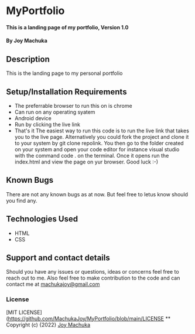 # MyPortfolio
#### This is a landing page of my portfolio, Version 1.0
#### By **Joy Machuka**
## Description
This is the landing page to my personal portfolio
## Setup/Installation Requirements
* The preferrable browser to run this on is chrome
* Can run on any operating syatem
* Android device 
* Run by clicking the live link
* That's it
The easiest way to run this code is to run the live link that takes you to the live page. Alternatively you could fork the project and clone it to your system by git clone repolink. You then go to the folder created on your system and open your code editor for instance visual studio with the command  code . on the terminal. Once it opens run the index.html and view the page on yur browser. Good luck :-)
## Known Bugs
There are not any known bugs as at now. But feel free to letus know should you find any.
## Technologies Used
* HTML
* CSS
## Support and contact details
Should you have any issues or questions, ideas or concerns feel free to reach out to me. Also feel free to make contribution to the code and can contact me at machukajoy@gmail.com
### License
[MIT LICENSE](https://github.com/MachukaJoy/MyPortfolio/blob/main/LICENSE
**
Copyright (c) {2022} [Joy Machuka ](https://github.com/MachukaJoy)